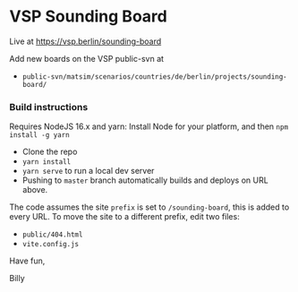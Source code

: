 # VSP Sounding Board

Live at <https://vsp.berlin/sounding-board>

Add new boards on the VSP public-svn at

- `public-svn/matsim/scenarios/countries/de/berlin/projects/sounding-board/`

### Build instructions

Requires NodeJS 16.x and yarn: Install Node for your platform, and then `npm install -g yarn`

- Clone the repo
- `yarn install`
- `yarn serve` to run a local dev server
- Pushing to `master` branch automatically builds and deploys on URL above.

The code assumes the site `prefix` is set to `/sounding-board`, this is added to every URL. To move
the site to a different prefix, edit two files:

- `public/404.html`
- `vite.config.js`

Have fun,

Billy
